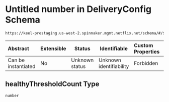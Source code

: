 # Untitled number in DeliveryConfig Schema

```txt
https://keel-prestaging.us-west-2.spinnaker.mgmt.netflix.net/schema/#/$defs/TargetGroup/properties/healthyThresholdCount
```




| Abstract            | Extensible | Status         | Identifiable            | Custom Properties | Additional Properties | Access Restrictions | Defined In                                                    |
| :------------------ | ---------- | -------------- | ----------------------- | :---------------- | --------------------- | ------------------- | ------------------------------------------------------------- |
| Can be instantiated | No         | Unknown status | Unknown identifiability | Forbidden         | Allowed               | none                | [keel.schema.json\*](keel.schema.json "open original schema") |

## healthyThresholdCount Type

`number`
